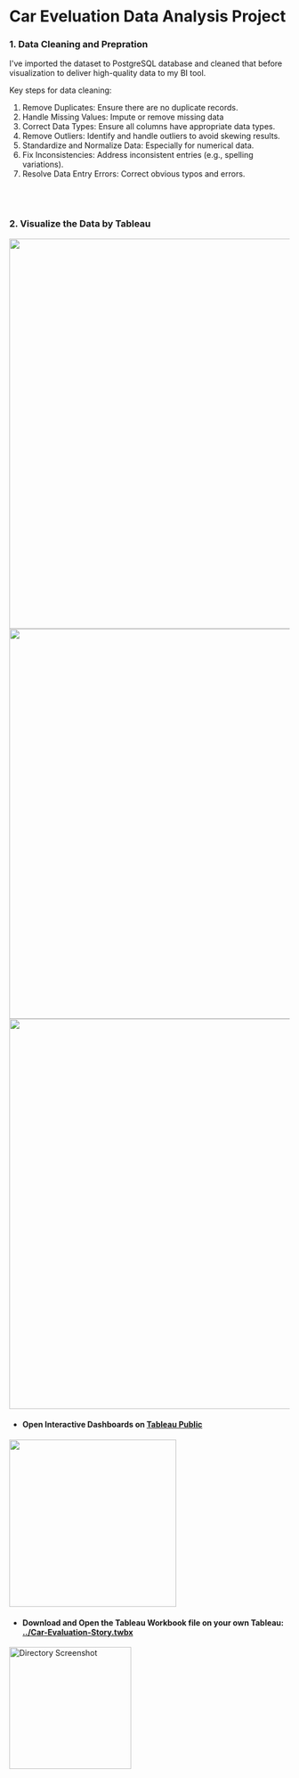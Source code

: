 # Car Eveluation Data Analysis Project

### 1. Data Cleaning and Prepration

I've imported the dataset to PostgreSQL database and cleaned that before visualization to deliver high-quality data to my BI tool.  


Key steps for data cleaning:
1. Remove Duplicates: Ensure there are no duplicate records.
2. Handle Missing Values: Impute or remove missing data
3. Correct Data Types: Ensure all columns have appropriate data types.
4. Remove Outliers: Identify and handle outliers to avoid skewing results.
5. Standardize and Normalize Data: Especially for numerical data.
6. Fix Inconsistencies: Address inconsistent entries (e.g., spelling variations).
7. Resolve Data Entry Errors: Correct obvious typos and errors.


<br><br>


### 2. Visualize the Data by Tableau

<p align="Left">
  <img src="https://github.com/user-attachments/assets/fc6c4e78-9879-445a-8c53-15995b2f8b0d" width="700"/>
  <img src="https://github.com/user-attachments/assets/c184c63e-09bf-4c0d-9c23-3f9a473b87b7" width="700"/>
  <img src="https://github.com/user-attachments/assets/1c1d2528-7882-42c5-aa41-87913b4d2c26" width="700"/>
</p>

- #### Open Interactive Dashboards on **[Tableau Public](https://public.tableau.com/views/CarEvaluationDashboards/Story1?:language=en-US&:sid=&:redirect=auth&:display_count=n&:origin=viz_share_link)**


<p align="left">
  <a href="https://public.tableau.com/views/CarEvaluationDashboards/Story1?:language=en-US&:sid=&:redirect=auth&:display_count=n&:origin=viz_share_link" target="_blank">
    <img src="https://github.com/user-attachments/assets/38b9d4f5-15c3-415f-92ca-84800c2ba88e" width="300" />
  </a>
</p>


- #### Download and Open the Tableau Workbook file on your own Tableau: [../Car-Evaluation-Story.twbx](https://github.com/tarafard/car-eveluation-data-analysis/blob/main/Car-Evaluation-Story.twbx)


<p align="Left">
  <img width="219" alt="Directory Screenshot" src="https://github.com/user-attachments/assets/a3314b41-9f10-43d0-87ab-bbcc199f4453">
</p>
</br></br>




